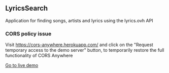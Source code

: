 ## LyricsSearch

Application for finding songs, artists and lyrics using the lyrics.ovh API

### CORS policy issue

Visit https://cors-anywhere.herokuapp.com/ and click on the "Request temporary access to the demo server" button, to temporarily restore the full functionality of CORS Anywhere

[Go to live demo](https://lyrics-search-sepia.vercel.app)
